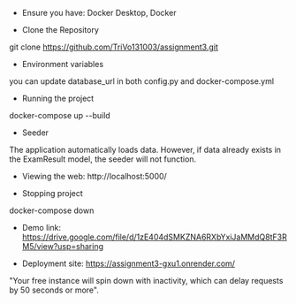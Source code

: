 - Ensure you have: Docker Desktop, Docker

- Clone the Repository

git clone https://github.com/TriVo131003/assignment3.git

- Environment variables

you can update database_url in both config.py and docker-compose.yml

- Running the project

docker-compose up --build

- Seeder

The application automatically loads data. However, if data already exists in the ExamResult model, the seeder will not function.

- Viewing the web: http://localhost:5000/

- Stopping project

docker-compose down

- Demo link: https://drive.google.com/file/d/1zE404dSMKZNA6RXbYxiJaMMdQ8tF3RM5/view?usp=sharing

- Deployment site: https://assignment3-gxu1.onrender.com/

"Your free instance will spin down with inactivity, which can delay requests by 50 seconds or more".
